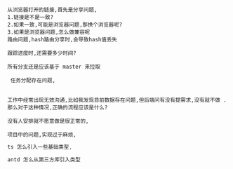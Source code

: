 ```

```

```
从浏览器打开的链接,首先是分享问题,  
1.链接是不是一致?
2.如果一致,可能是浏览器问题,那换个浏览器呢?
3.如果是浏览器问题,怎么做兼容呢
路由问题,hash路由分享时,会导致hash值丢失

跟踪进度时,还需要多少时间?

所有分支还是应该基于 master 来拉取
```

```
 任务分配存在问题,
```

```

```

```
工作中经常出现无效沟通,比如我发现目前数据存在问题,但后端问有没有提需求,没有就不做 .
那么对于这种情况,正确的流程应该是什么?

没有人安排就不愿意做是很正常的,

项目中的问题,实现过于麻烦,
```

```javascript
ts 怎么引入一些基础类型,

antd 怎么从第三方库引入类型 
```

```
 
```

```

```
